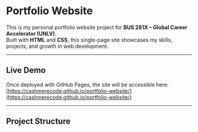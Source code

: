 # Portfolio Website

This is my personal portfolio website project for **BUS 281X – Global Career Accelerator (UNLV)**.  
Built with **HTML** and **CSS**, this single-page site showcases my skills, projects, and growth in web development.  

---

## Live Demo
Once deployed with GitHub Pages, the site will be accessible here:  
[https://cashmerecode.github.io/portfolio-website/](https://cashmerecode.github.io/portfolio-website/)  

---

## Project Structure
